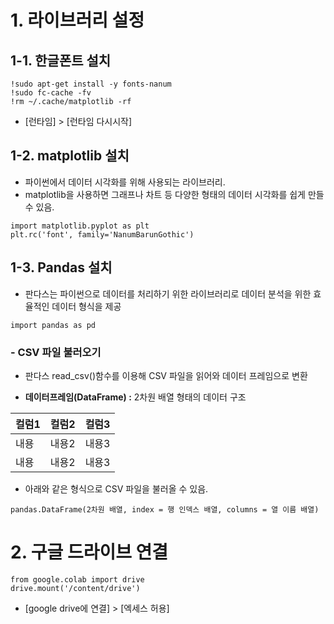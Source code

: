 # 1. 라이브러리 설정
## 1-1. 한글폰트 설치
```
!sudo apt-get install -y fonts-nanum
!sudo fc-cache -fv
!rm ~/.cache/matplotlib -rf
```
- [런타임] > [런타임 다시시작] 

## 1-2. matplotlib 설치
- 파이썬에서 데이터 시각화를 위해 사용되는 라이브러리.
- matplotlib을 사용하면 그래프나 차트 등 다양한 형태의 데이터 시각화를 쉽게 만들 수 있음.

```
import matplotlib.pyplot as plt
plt.rc('font', family='NanumBarunGothic')
```

## 1-3. Pandas 설치
- 판다스는 파이썬으로 데이터를 처리하기 위한 라이브러리로 데이터 분석을 위한 효율적인 데이터 형식을 제공
```
import pandas as pd
```

### - CSV 파일 불러오기
- 판다스 read_csv()함수를 이용해 CSV 파일을 읽어와 데이터 프레임으로 변환

- **데이터프레임(DataFrame) :** 2차원 배열 형태의 데이터 구조

|컬럼1|컬럼2|컬럼3|   
|----|-----|----|  
|내용|내용2|내용3|
|내용|내용2|내용3|

- 아래와 같은 형식으로 CSV 파일을 불러올 수 있음.
```
pandas.DataFrame(2차원 배열, index = 행 인덱스 배열, columns = 열 이름 배열)
```

# 2. 구글 드라이브 연결
```
from google.colab import drive
drive.mount('/content/drive')
```
- [google drive에 연결] > [엑세스 허용]